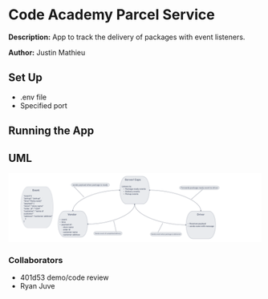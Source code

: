 # Code Academy Parcel Service

**Description:**
App to track the delivery of packages with event listeners.

**Author:**
 Justin Mathieu

## Set Up

- .env file  
- Specified port

## Running the App

## UML

![Caps UML](./img/caps-uml.png)


### Collaborators

- 401d53 demo/code review
- Ryan Juve  
